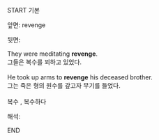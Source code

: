 START
기본

앞면:
revenge


뒷면:
<div>They were meditating <strong>revenge</strong>. </div><div>그들은 복수를 꾀하고 있었다.</div><div><br></div><div><div>He took up arms to <strong>revenge</strong> his deceased brother. </div><div><div>그는 죽은 형의 원수를 갚고자 무기를 들었다.</div></div></div><div><br></div><div>복수 , 복수하다</div>


해석:

END